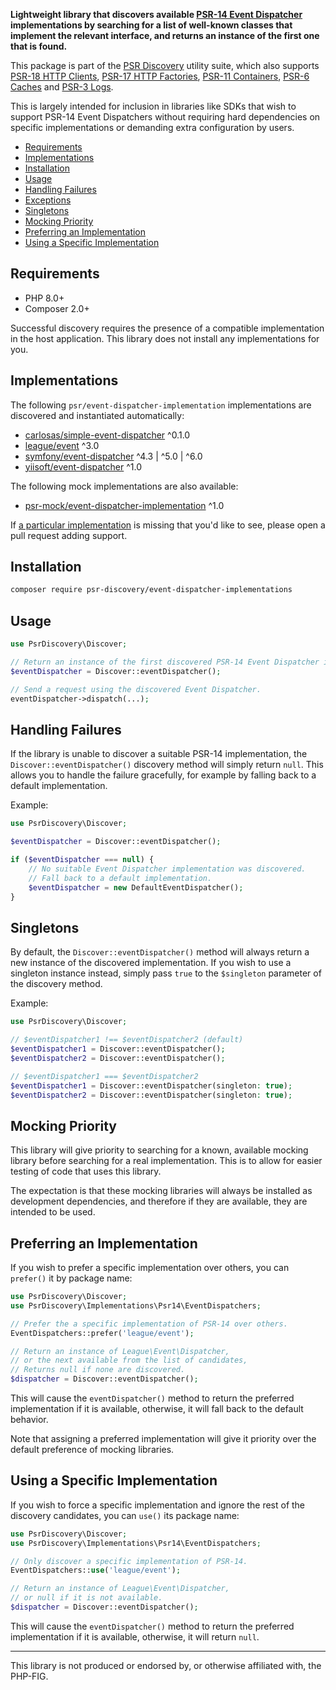 **Lightweight library that discovers available [PSR-14 Event Dispatcher](https://www.php-fig.org/psr/psr-14/) implementations by searching for a list of well-known classes that implement the relevant interface, and returns an instance of the first one that is found.**

This package is part of the [PSR Discovery](https://github.com/psr-discovery) utility suite, which also supports [PSR-18 HTTP Clients](https://github.com/psr-discovery/http-client-implementations), [PSR-17 HTTP Factories](https://github.com/psr-discovery/http-factory-implementations), [PSR-11 Containers](https://github.com/psr-discovery/container-implementations), [PSR-6 Caches](https://github.com/psr-discovery/cache-implementations) and [PSR-3 Logs](https://github.com/psr-discovery/log-implementations).

This is largely intended for inclusion in libraries like SDKs that wish to support PSR-14 Event Dispatchers without requiring hard dependencies on specific implementations or demanding extra configuration by users.

-   [Requirements](#requirements)
-   [Implementations](#implementations)
-   [Installation](#installation)
-   [Usage](#usage)
-   [Handling Failures](#handling-failures)
-   [Exceptions](#exceptions)
-   [Singletons](#singletons)
-   [Mocking Priority](#mocking-priority)
-   [Preferring an Implementation](#preferring-an-implementation)
-   [Using a Specific Implementation](#using-a-specific-implementation)

## Requirements

-   PHP 8.0+
-   Composer 2.0+

Successful discovery requires the presence of a compatible implementation in the host application. This library does not install any implementations for you.

## Implementations

The following `psr/event-dispatcher-implementation` implementations are discovered and instantiated automatically:

-   [carlosas/simple-event-dispatcher](https://github.com/carlosas/simple-event-dispatcher) ^0.1.0
-   [league/event](https://github.com/thephpleague/event) ^3.0
-   [symfony/event-dispatcher](https://github.com/symfony/event-dispatcher) ^4.3 | ^5.0 | ^6.0
-   [yiisoft/event-dispatcher](https://github.com/yiisoft/event-dispatcher) ^1.0

The following mock implementations are also available:

-   [psr-mock/event-dispatcher-implementation](https://github.com/psr-mock/event-dispatcher-implementation) ^1.0

If [a particular implementation](https://packagist.org/providers/psr/event-dispatcher-implementation) is missing that you'd like to see, please open a pull request adding support.

## Installation

```bash
composer require psr-discovery/event-dispatcher-implementations
```

## Usage

```php
use PsrDiscovery\Discover;

// Return an instance of the first discovered PSR-14 Event Dispatcher implementation.
$eventDispatcher = Discover::eventDispatcher();

// Send a request using the discovered Event Dispatcher.
eventDispatcher->dispatch(...);
```

## Handling Failures

If the library is unable to discover a suitable PSR-14 implementation, the `Discover::eventDispatcher()` discovery method will simply return `null`. This allows you to handle the failure gracefully, for example by falling back to a default implementation.

Example:

```php
use PsrDiscovery\Discover;

$eventDispatcher = Discover::eventDispatcher();

if ($eventDispatcher === null) {
    // No suitable Event Dispatcher implementation was discovered.
    // Fall back to a default implementation.
    $eventDispatcher = new DefaultEventDispatcher();
}
```

## Singletons

By default, the `Discover::eventDispatcher()` method will always return a new instance of the discovered implementation. If you wish to use a singleton instance instead, simply pass `true` to the `$singleton` parameter of the discovery method.

Example:

```php
use PsrDiscovery\Discover;

// $eventDispatcher1 !== $eventDispatcher2 (default)
$eventDispatcher1 = Discover::eventDispatcher();
$eventDispatcher2 = Discover::eventDispatcher();

// $eventDispatcher1 === $eventDispatcher2
$eventDispatcher1 = Discover::eventDispatcher(singleton: true);
$eventDispatcher2 = Discover::eventDispatcher(singleton: true);
```

## Mocking Priority

This library will give priority to searching for a known, available mocking library before searching for a real implementation. This is to allow for easier testing of code that uses this library.

The expectation is that these mocking libraries will always be installed as development dependencies, and therefore if they are available, they are intended to be used.

## Preferring an Implementation

If you wish to prefer a specific implementation over others, you can `prefer()` it by package name:

```php
use PsrDiscovery\Discover;
use PsrDiscovery\Implementations\Psr14\EventDispatchers;

// Prefer the a specific implementation of PSR-14 over others.
EventDispatchers::prefer('league/event');

// Return an instance of League\Event\Dispatcher,
// or the next available from the list of candidates,
// Returns null if none are discovered.
$dispatcher = Discover::eventDispatcher();
```

This will cause the `eventDispatcher()` method to return the preferred implementation if it is available, otherwise, it will fall back to the default behavior.

Note that assigning a preferred implementation will give it priority over the default preference of mocking libraries.

## Using a Specific Implementation

If you wish to force a specific implementation and ignore the rest of the discovery candidates, you can `use()` its package name:

```php
use PsrDiscovery\Discover;
use PsrDiscovery\Implementations\Psr14\EventDispatchers;

// Only discover a specific implementation of PSR-14.
EventDispatchers::use('league/event');

// Return an instance of League\Event\Dispatcher,
// or null if it is not available.
$dispatcher = Discover::eventDispatcher();
```

This will cause the `eventDispatcher()` method to return the preferred implementation if it is available, otherwise, it will return `null`.

---

This library is not produced or endorsed by, or otherwise affiliated with, the PHP-FIG.
